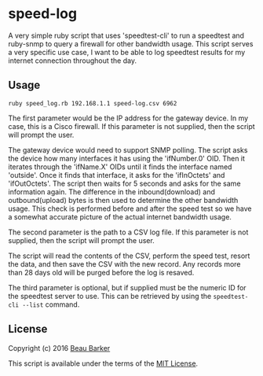 # speed-log

A very simple ruby script that uses 'speedtest-cli' to run a speedtest and ruby-snmp to query a firewall for other bandwidth usage.
This script serves a very specific use case, I want to be able to log speedtest results for my internet connection throughout the day.

## Usage

`ruby speed_log.rb 192.168.1.1 speed-log.csv 6962`

The first parameter would be the IP address for the gateway device.  In my case, this is a Cisco firewall.  If this parameter is not
supplied, then the script will prompt the user.

The gateway device would need to support SNMP polling.  The script asks the device how many interfaces it has using the 'ifNumber.0' OID.
Then it iterates through the 'ifName.X' OIDs until it finds the interface named 'outside'.  Once it finds that interface, it asks for the
'ifInOctets' and 'ifOutOctets'.  The script then waits for 5 seconds and asks for the same information again.  The difference in the 
inbound(download) and outbound(upload) bytes is then used to determine the other bandwidth usage.  This check is performed before
and after the speed test so we have a somewhat accurate picture of the actual internet bandwidth usage.

The second parameter is the path to a CSV log file.  If this parameter is not supplied, then the script will prompt the user.

The script will read the contents of the CSV, perform the speed test, resort the data, and then save the CSV with the new record.
Any records more than 28 days old will be purged before the log is resaved.

The third parameter is optional, but if supplied must be the numeric ID for the speedtest server to use.  This can be retrieved by using
the `speedtest-cli --list` command.

## License
Copyright (c) 2016 [Beau Barker](mailto:beau@barkerest.com)

This script is available under the terms of the [MIT License](http://opensource.org/licenses/MIT).
